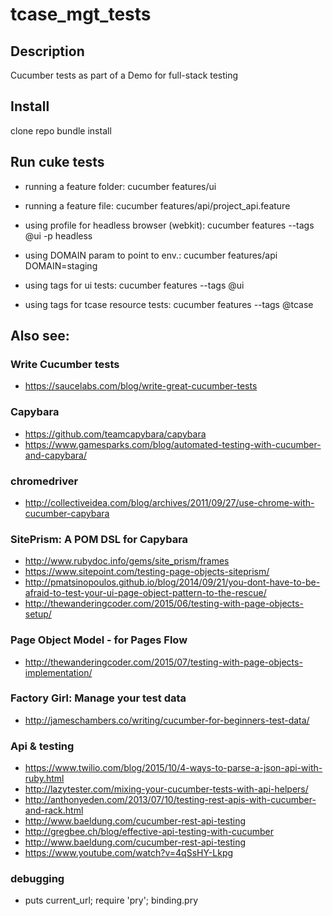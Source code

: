 # tcase_mgt_tests

## Description
Cucumber tests as part of a Demo for full-stack testing

## Install
clone repo
bundle install

## Run cuke tests
* running a feature folder:
cucumber features/ui

* running a feature file:
cucumber features/api/project_api.feature

* using profile for headless browser (webkit):
cucumber features --tags @ui -p headless

* using DOMAIN param to point to env.:
cucumber features/api DOMAIN=staging

* using tags for ui tests:
cucumber features --tags @ui

* using tags for tcase resource tests:
cucumber features --tags @tcase

## Also see:

### Write Cucumber tests
* https://saucelabs.com/blog/write-great-cucumber-tests

### Capybara
* https://github.com/teamcapybara/capybara
* https://www.gamesparks.com/blog/automated-testing-with-cucumber-and-capybara/

### chromedriver
* http://collectiveidea.com/blog/archives/2011/09/27/use-chrome-with-cucumber-capybara

### SitePrism: A POM DSL for Capybara
* http://www.rubydoc.info/gems/site_prism/frames
* https://www.sitepoint.com/testing-page-objects-siteprism/
* http://pmatsinopoulos.github.io/blog/2014/09/21/you-dont-have-to-be-afraid-to-test-your-ui-page-object-pattern-to-the-rescue/
* http://thewanderingcoder.com/2015/06/testing-with-page-objects-setup/

### Page Object Model - for Pages Flow
* http://thewanderingcoder.com/2015/07/testing-with-page-objects-implementation/

### Factory Girl: Manage your test data
* http://jameschambers.co/writing/cucumber-for-beginners-test-data/


### Api & testing
* https://www.twilio.com/blog/2015/10/4-ways-to-parse-a-json-api-with-ruby.html
* http://lazytester.com/mixing-your-cucumber-tests-with-api-helpers/
* http://anthonyeden.com/2013/07/10/testing-rest-apis-with-cucumber-and-rack.html
* http://www.baeldung.com/cucumber-rest-api-testing
* http://gregbee.ch/blog/effective-api-testing-with-cucumber
* http://www.baeldung.com/cucumber-rest-api-testing
* https://www.youtube.com/watch?v=4qSsHY-Lkpg

### debugging
*  puts current_url; require 'pry'; binding.pry
